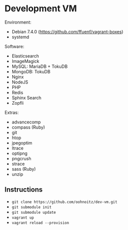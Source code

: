 Development VM
==============

Environment:
 - Debian 7.4.0 (https://github.com/ffuenf/vagrant-boxes)
 - systemd

Software:
 - Elasticsearch
 - ImageMagick
 - MySQL: MariaDB + TokuDB
 - MongoDB: TokuDB
 - Nginx
 - NodeJS
 - PHP
 - Redis
 - Sphinx Search
 - Zopfli

Extras:
 - advancecomp
 - compass (Ruby)
 - git
 - htop
 - jpegoptim
 - ltrace
 - optipng
 - pngcrush
 - strace
 - sass (Ruby)
 - unzip

Instructions
------------
 - `git clone https://github.com/oohnoitz/dev-vm.git`
 - `git submodule init`
 - `git submodule update`
 - `vagrant up`
 - `vagrant reload --provision`